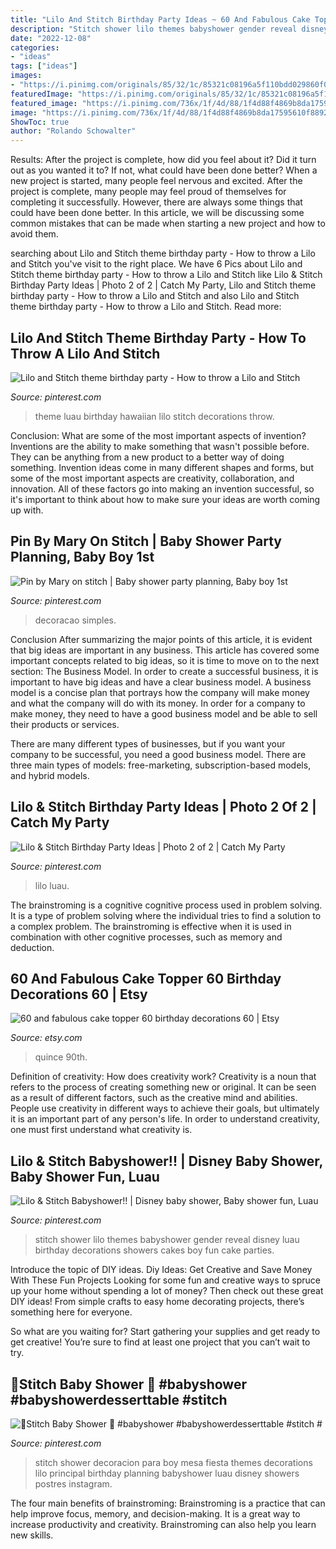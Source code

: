 ```yaml
---
title: "Lilo And Stitch Birthday Party Ideas ~ 60 And Fabulous Cake Topper 60 Birthday Decorations 60"
description: "Stitch shower lilo themes babyshower gender reveal disney luau birthday decorations showers cakes boy fun cake parties"
date: "2022-12-08"
categories:
- "ideas"
tags: ["ideas"]
images:
- "https://i.pinimg.com/originals/85/32/1c/85321c08196a5f110bdd029860f01bd6.jpg"
featuredImage: "https://i.pinimg.com/originals/85/32/1c/85321c08196a5f110bdd029860f01bd6.jpg"
featured_image: "https://i.pinimg.com/736x/1f/4d/88/1f4d88f4869b8da17595610f88923140.jpg"
image: "https://i.pinimg.com/736x/1f/4d/88/1f4d88f4869b8da17595610f88923140.jpg"
ShowToc: true
author: "Rolando Schowalter"
---
```



Results: After the project is complete, how did you feel about it? Did it turn out as you wanted it to? If not, what could have been done better?
When a new project is started, many people feel nervous and excited. After the project is complete, many people may feel proud of themselves for completing it successfully. However, there are always some things that could have been done better. In this article, we will be discussing some common mistakes that can be made when starting a new project and how to avoid them.

	

		
searching about Lilo and Stitch theme birthday party - How to throw a Lilo and Stitch you've visit to the right place. We have 6 Pics about Lilo and Stitch theme birthday party - How to throw a Lilo and Stitch like Lilo &amp; Stitch Birthday Party Ideas | Photo 2 of 2 | Catch My Party, Lilo and Stitch theme birthday party - How to throw a Lilo and Stitch and also Lilo and Stitch theme birthday party - How to throw a Lilo and Stitch. Read more:
		
    
## Lilo And Stitch Theme Birthday Party - How To Throw A Lilo And Stitch

<img loading=lazy src="https://i.pinimg.com/736x/1f/4d/88/1f4d88f4869b8da17595610f88923140.jpg" onerror="this.onerror=null;this.src='https://tse4.mm.bing.net/th?id=OIP.y1ckRI5_z-P0GvNVI7w3uQHaJ3&amp;pid=15.1';" alt="Lilo and Stitch theme birthday party - How to throw a Lilo and Stitch">

_Source: pinterest.com_

>theme luau birthday hawaiian lilo stitch decorations throw. 

	

Conclusion: What are some of the most important aspects of invention?
Inventions are the ability to make something that wasn't possible before. They can be anything from a new product to a better way of doing something. Invention ideas come in many different shapes and forms, but some of the most important aspects are creativity, collaboration, and innovation. All of these factors go into making an invention successful, so it's important to think about how to make sure your ideas are worth coming up with.

    
## Pin By Mary On Stitch | Baby Shower Party Planning, Baby Boy 1st

<img loading=lazy src="https://i.pinimg.com/736x/c5/f5/21/c5f52172039505ff80df61499269546b.jpg" onerror="this.onerror=null;this.src='https://tse3.mm.bing.net/th?id=OIP.oFom6sdVh-BaOHD44fgJNQHaJ4&amp;pid=15.1';" alt="Pin by Mary on stitch | Baby shower party planning, Baby boy 1st">

_Source: pinterest.com_

>decoracao simples. 

	

Conclusion
After summarizing the major points of this article, it is evident that big ideas are important in any business. This article has covered some important concepts related to big ideas, so it is time to move on to the next section: The Business Model.
In order to create a successful business, it is important to have big ideas and have a clear business model. A business model is a concise plan that portrays how the company will make money and what the company will do with its money. In order for a company to make money, they need to have a good business model and be able to sell their products or services. 

There are many different types of businesses, but if you want your company to be successful, you need a good business model. There are three main types of models: free-marketing, subscription-based models, and hybrid models.

    
## Lilo &amp; Stitch Birthday Party Ideas | Photo 2 Of 2 | Catch My Party

<img loading=lazy src="https://i.pinimg.com/736x/2d/03/4a/2d034a8c6096076f0291e5cfc54f2a08.jpg" onerror="this.onerror=null;this.src='https://tse4.mm.bing.net/th?id=OIP.XM0eJ4gkx4BPiqv_Qo9uzAHaJ3&amp;pid=15.1';" alt="Lilo &amp; Stitch Birthday Party Ideas | Photo 2 of 2 | Catch My Party">

_Source: pinterest.com_

>lilo luau. 

	

The brainstroming is a cognitive cognitive process used in problem solving. It is a type of problem solving where the individual tries to find a solution to a complex problem. The brainstroming is effective when it is used in combination with other cognitive processes, such as memory and deduction.

    
## 60 And Fabulous Cake Topper 60 Birthday Decorations 60 | Etsy

<img loading=lazy src="https://i.etsystatic.com/14427513/r/il/be1037/2210033720/il_794xN.2210033720_dft6.jpg" onerror="this.onerror=null;this.src='https://tse3.mm.bing.net/th?id=OIP.JrHvQ68_XPQVtTKGM4IAhAHaKX&amp;pid=15.1';" alt="60 and fabulous cake topper 60 birthday decorations 60 | Etsy">

_Source: etsy.com_

>quince 90th. 

	

Definition of creativity: How does creativity work?
Creativity is a noun that refers to the process of creating something new or original. It can be seen as a result of different factors, such as the creative mind and abilities. People use creativity in different ways to achieve their goals, but ultimately it is an important part of any person's life. In order to understand creativity, one must first understand what creativity is.

    
## Lilo &amp; Stitch Babyshower!! | Disney Baby Shower, Baby Shower Fun, Luau

<img loading=lazy src="https://i.pinimg.com/originals/85/32/1c/85321c08196a5f110bdd029860f01bd6.jpg" onerror="this.onerror=null;this.src='https://tse3.mm.bing.net/th?id=OIP._3wjFSL4njKZRhAHVnfMWgHaJ4&amp;pid=15.1';" alt="Lilo &amp; Stitch Babyshower!! | Disney baby shower, Baby shower fun, Luau">

_Source: pinterest.com_

>stitch shower lilo themes babyshower gender reveal disney luau birthday decorations showers cakes boy fun cake parties. 

	

Introduce the topic of DIY ideas.
Diy Ideas: Get Creative and Save Money With These Fun Projects
Looking for some fun and creative ways to spruce up your home without spending a lot of money? Then check out these great DIY ideas! From simple crafts to easy home decorating projects, there’s something here for everyone.

So what are you waiting for? Start gathering your supplies and get ready to get creative! You’re sure to find at least one project that you can’t wait to try.

    
## 🍼Stitch Baby Shower 🍼 #babyshower #babyshowerdesserttable #stitch #

<img loading=lazy src="https://i.pinimg.com/736x/8d/34/67/8d34679718cea1795cedbf3e9675418b.jpg" onerror="this.onerror=null;this.src='https://tse3.mm.bing.net/th?id=OIP.ktJiUK29Tw58rc3WJ5_fMAHaHa&amp;pid=15.1';" alt="🍼Stitch Baby Shower 🍼 #babyshower #babyshowerdesserttable #stitch #">

_Source: pinterest.com_

>stitch shower decoracion para boy mesa fiesta themes decorations lilo principal birthday planning babyshower luau disney showers postres instagram. 

	

The four main benefits of brainstroming:
Brainstroming is a practice that can help improve focus, memory, and decision-making. It is a great way to increase productivity and creativity. Brainstroming can also help you learn new skills.

